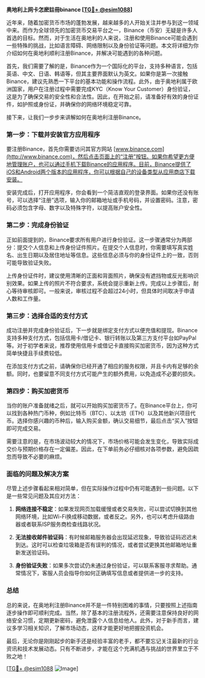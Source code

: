 **奥地利上网卡怎麽註冊binance [[TG💪+ @esim1088](https://t.me/s/esim1088)]**

近年来，随着加密货币市场的蓬勃发展，越来越多的人开始关注并参与到这一领域中来。而作为全球领先的加密货币交易平台之一，Binance（币安）无疑是许多人首选的目标。然而，对于生活在奥地利的人来说，注册和使用Binance可能会遇到一些特殊的挑战，比如语言障碍、网络限制以及身份验证等问题。本文将详细为你介绍如何在奥地利顺利注册Binance，并解决可能遇到的各种问题。

首先，我们需要了解的是，Binance作为一个国际化的平台，支持多种语言，包括英语、中文、日语、韩语等，但其主要界面默认为英文。如果你是第一次接触Binance，建议先熟悉一下平台的基本功能和操作流程。此外，由于奥地利属于欧洲国家，用户在注册过程中需要完成KYC（Know Your Customer）身份验证，这是为了确保交易的安全性和合法性。因此，在开始之前，请准备好有效的身份证件，如护照或身份证，并确保你的网络环境稳定可靠。

接下来，让我们一步步来讲解如何在奥地利注册Binance。

### 第一步：下载并安装官方应用程序

要注册Binance，首先你需要访问其官方网站 [www.binance.com](http://www.binance.com)，然后点击页面上的“注册”按钮。如果你希望更方便地管理账户，也可以通过手机下载Binance的应用程序。目前，Binance提供了iOS和Android两个版本的应用程序，你可以根据自己的设备类型从应用商店下载安装。

安装完成后，打开应用程序，你会看到一个简洁直观的登录界面。如果你还没有账号，可以选择“注册”选项，输入你的邮箱地址或手机号码，并设置密码。注意，密码必须包含字母、数字以及特殊字符，以提高账户安全性。

### 第二步：完成身份验证

正如前面提到的，Binance要求所有用户进行身份验证。这一步骤通常分为两部分：提交个人信息和上传身份证件照片。在提交个人信息时，你需要填写真实姓名、出生日期以及居住地址等信息。这些信息必须与你的身份证件上的一致，否则可能导致验证失败。

上传身份证件时，建议使用清晰的正面和背面照片，确保没有遮挡物或反光影响识别效果。如果上传的照片不符合要求，系统会提示重新上传。完成以上步骤后，耐心等待审核即可。一般来说，审核过程不会超过24小时，但具体时间取决于申请人数和工作量。

### 第三步：选择合适的支付方式

成功注册并完成身份验证后，下一步就是绑定支付方式以便充值和提现。Binance支持多种支付方式，包括信用卡/借记卡、银行转账以及第三方支付平台如PayPal等。对于初学者来说，推荐使用信用卡或借记卡直接购买加密货币，因为这种方式简单快捷且手续费较低。

在添加支付方式之前，请确保你已经开通了相应的服务权限，并且卡内有足够的余额。同时，也要留意不同支付方式可能产生的额外费用，以免造成不必要的损失。

### 第四步：购买加密货币

当你的账户准备就绪之后，就可以开始购买加密货币了。在Binance平台上，你可以找到各种热门币种，例如比特币（BTC）、以太坊（ETH）以及其他新兴项目代币。选择你感兴趣的币种后，输入购买金额，确认交易细节，最后点击“买入”按钮即可完成交易。

需要注意的是，在市场波动较大的情况下，市场价格可能会发生变化，导致实际成交价与预期价格存在一定偏差。因此，在下单前务必仔细核对各项参数，避免因疏忽而导致不必要的麻烦。

### 面临的问题及解决方案

尽管上述步骤看起来相对简单，但在实际操作过程中仍有可能遇到一些问题。以下是一些常见问题及其应对方法：

1. **网络连接不稳定**：如果发现网页加载缓慢或者交易失败，可以尝试切换到其他网络环境，比如Wi-Fi换成移动数据，或者反之。另外，也可以考虑升级路由器或者联系ISP服务商检查线路状况。
   
2. **无法接收邮件验证码**：有时候邮箱服务器会出现延迟现象，导致验证码迟迟未到达。这时可以检查垃圾箱是否有误判的情况，或者尝试更换其他邮箱地址重新发送验证码。
   
3. **身份验证失败**：如果多次尝试仍未通过身份验证，可以联系客服寻求帮助。通常情况下，客服人员会指导你如何正确填写信息或者提供进一步的支持。

### 总结

总的来说，在奥地利注册Binance并不是一件特别困难的事情，只要按照上述指南逐步操作即可顺利完成。当然，除了基本的注册流程外，还需要注意保持良好的网络安全习惯，定期更新密码，避免泄露个人信息给他人。此外，对于新手而言，建议多学习相关知识，了解市场动态，这样才能更好地把握投资机会。

最后，无论你是刚刚起步的新手还是经验丰富的老手，都不要忘记关注最新的行业资讯和技术发展动态。只有不断进步，才能在这个充满机遇与挑战的世界里立于不败之地！

[[TG💪+ @esim1088](https://t.me/s/esim1088) ![Image](https://i.postimg.cc/4NQfJmqS/Snipaste-2025-05-13-00-14-12.png)]